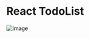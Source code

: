 # React TodoList

![image](https://user-images.githubusercontent.com/84957136/184891681-cb4c56fd-216a-4c47-a330-496e488dda62.png)
